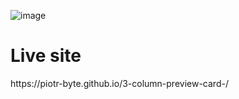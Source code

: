 ![image](https://github.com/Piotr-byte/3-column-preview-card-/assets/122226672/680603de-3a10-4039-9ba9-88195f797de1)



<h1>Live site</h1>
https://piotr-byte.github.io/3-column-preview-card-/
